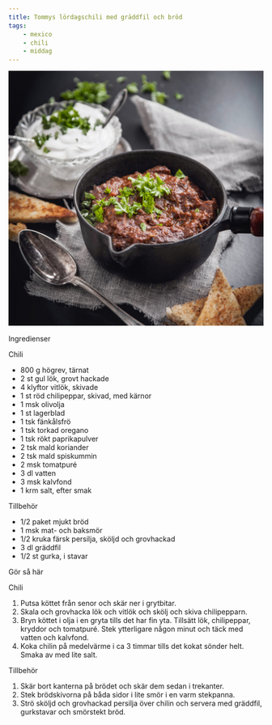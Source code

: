 ```yaml
---
title: Tommys lördagschili med gräddfil och bröd
tags:
    - mexico
    - chili
    - middag
---
```

![image](/img/nöt/tommys-lördagschili-med-gräddfil-och-bröd.jpg)

Ingredienser

Chili

- 800 g högrev, tärnat
- 2 st gul lök, grovt hackade
- 4 klyftor vitlök, skivade
- 1 st röd chilipeppar, skivad, med kärnor
- 1 msk olivolja
- 1 st lagerblad
- 1 tsk fänkålsfrö
- 1 tsk torkad oregano
- 1 tsk rökt paprikapulver
- 2 tsk mald koriander
- 2 tsk mald spiskummin
- 2 msk tomatpuré
- 3 dl vatten
- 3 msk kalvfond
- 1 krm salt, efter smak

Tillbehör

- 1/2 paket mjukt bröd
- 1 msk mat- och baksmör
- 1/2 kruka färsk persilja, sköljd och grovhackad
- 3 dl gräddfil
- 1/2 st gurka, i stavar

Gör så här

Chili

1. Putsa köttet från senor och skär ner i grytbitar.
2. Skala och grovhacka lök och vitlök och skölj och skiva chilipepparn.
3. Bryn köttet i olja i en gryta tills det har fin yta. Tillsätt lök, chilipeppar, kryddor och tomatpuré. Stek ytterligare någon minut och täck med vatten och kalvfond.
4. Koka chilin på medelvärme i ca 3 timmar tills det kokat sönder helt. Smaka av med lite salt.

Tillbehör

1. Skär bort kanterna på brödet och skär dem sedan i trekanter.
2. Stek brödskivorna på båda sidor i lite smör i en varm stekpanna.
3. Strö sköljd och grovhackad persilja över chilin och servera med gräddfil, gurkstavar och smörstekt bröd.
